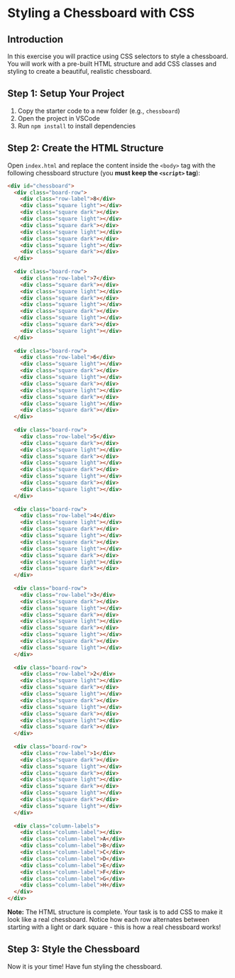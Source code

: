 # Styling a Chessboard with CSS

## Introduction

In this exercise you will practice using CSS selectors to style a chessboard. You will work with a pre-built HTML structure and add CSS classes and styling to create a beautiful, realistic chessboard.

## Step 1: Setup Your Project

1. Copy the starter code to a new folder (e.g., `chessboard`)
2. Open the project in VSCode
3. Run `npm install` to install dependencies

## Step 2: Create the HTML Structure

Open `index.html` and replace the content inside the `<body>` tag with the following chessboard structure (you **must keep the `<script>` tag**):

```html
<div id="chessboard">
  <div class="board-row">
    <div class="row-label">8</div>
    <div class="square light"></div>
    <div class="square dark"></div>
    <div class="square light"></div>
    <div class="square dark"></div>
    <div class="square light"></div>
    <div class="square dark"></div>
    <div class="square light"></div>
    <div class="square dark"></div>
  </div>
  
  <div class="board-row">
    <div class="row-label">7</div>
    <div class="square dark"></div>
    <div class="square light"></div>
    <div class="square dark"></div>
    <div class="square light"></div>
    <div class="square dark"></div>
    <div class="square light"></div>
    <div class="square dark"></div>
    <div class="square light"></div>
  </div>
  
  <div class="board-row">
    <div class="row-label">6</div>
    <div class="square light"></div>
    <div class="square dark"></div>
    <div class="square light"></div>
    <div class="square dark"></div>
    <div class="square light"></div>
    <div class="square dark"></div>
    <div class="square light"></div>
    <div class="square dark"></div>
  </div>
  
  <div class="board-row">
    <div class="row-label">5</div>
    <div class="square dark"></div>
    <div class="square light"></div>
    <div class="square dark"></div>
    <div class="square light"></div>
    <div class="square dark"></div>
    <div class="square light"></div>
    <div class="square dark"></div>
    <div class="square light"></div>
  </div>
  
  <div class="board-row">
    <div class="row-label">4</div>
    <div class="square light"></div>
    <div class="square dark"></div>
    <div class="square light"></div>
    <div class="square dark"></div>
    <div class="square light"></div>
    <div class="square dark"></div>
    <div class="square light"></div>
    <div class="square dark"></div>
  </div>
  
  <div class="board-row">
    <div class="row-label">3</div>
    <div class="square dark"></div>
    <div class="square light"></div>
    <div class="square dark"></div>
    <div class="square light"></div>
    <div class="square dark"></div>
    <div class="square light"></div>
    <div class="square dark"></div>
    <div class="square light"></div>
  </div>
  
  <div class="board-row">
    <div class="row-label">2</div>
    <div class="square light"></div>
    <div class="square dark"></div>
    <div class="square light"></div>
    <div class="square dark"></div>
    <div class="square light"></div>
    <div class="square dark"></div>
    <div class="square light"></div>
    <div class="square dark"></div>
  </div>
  
  <div class="board-row">
    <div class="row-label">1</div>
    <div class="square dark"></div>
    <div class="square light"></div>
    <div class="square dark"></div>
    <div class="square light"></div>
    <div class="square dark"></div>
    <div class="square light"></div>
    <div class="square dark"></div>
    <div class="square light"></div>
  </div>
  
  <div class="column-labels">
    <div class="column-label"></div>
    <div class="column-label">A</div>
    <div class="column-label">B</div>
    <div class="column-label">C</div>
    <div class="column-label">D</div>
    <div class="column-label">E</div>
    <div class="column-label">F</div>
    <div class="column-label">G</div>
    <div class="column-label">H</div>
  </div>
</div>
```

**Note:** The HTML structure is complete. Your task is to add CSS to make it look like a real chessboard. Notice how each row alternates between starting with a light or dark square - this is how a real chessboard works!

## Step 3: Style the Chessboard

Now it is your time! Have fun styling the chessboard.
